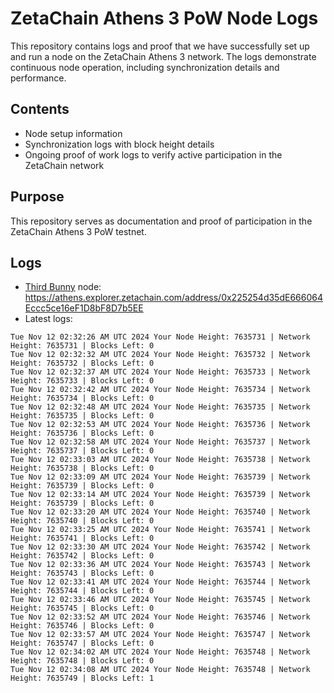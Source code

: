 # ZetaChain Athens 3 PoW Node Logs
This repository contains logs and proof that we have successfully set up and run a node on the ZetaChain Athens 3 network. The logs demonstrate continuous node operation, including synchronization details and performance.

## Contents
- Node setup information
- Synchronization logs with block height details
- Ongoing proof of work logs to verify active participation in the ZetaChain network

## Purpose
This repository serves as documentation and proof of participation in the ZetaChain Athens 3 PoW testnet.

## Logs

- [Third Bunny](https://thirdbunny.xyz/) node: https://athens.explorer.zetachain.com/address/0x225254d35dE666064Eccc5ce16eF1D8bF8D7b5EE
- Latest logs:
```
Tue Nov 12 02:32:26 AM UTC 2024 Your Node Height: 7635731 | Network Height: 7635731 | Blocks Left: 0
Tue Nov 12 02:32:32 AM UTC 2024 Your Node Height: 7635732 | Network Height: 7635732 | Blocks Left: 0
Tue Nov 12 02:32:37 AM UTC 2024 Your Node Height: 7635733 | Network Height: 7635733 | Blocks Left: 0
Tue Nov 12 02:32:42 AM UTC 2024 Your Node Height: 7635734 | Network Height: 7635734 | Blocks Left: 0
Tue Nov 12 02:32:48 AM UTC 2024 Your Node Height: 7635735 | Network Height: 7635735 | Blocks Left: 0
Tue Nov 12 02:32:53 AM UTC 2024 Your Node Height: 7635736 | Network Height: 7635736 | Blocks Left: 0
Tue Nov 12 02:32:58 AM UTC 2024 Your Node Height: 7635737 | Network Height: 7635737 | Blocks Left: 0
Tue Nov 12 02:33:03 AM UTC 2024 Your Node Height: 7635738 | Network Height: 7635738 | Blocks Left: 0
Tue Nov 12 02:33:09 AM UTC 2024 Your Node Height: 7635739 | Network Height: 7635739 | Blocks Left: 0
Tue Nov 12 02:33:14 AM UTC 2024 Your Node Height: 7635739 | Network Height: 7635739 | Blocks Left: 0
Tue Nov 12 02:33:20 AM UTC 2024 Your Node Height: 7635740 | Network Height: 7635740 | Blocks Left: 0
Tue Nov 12 02:33:25 AM UTC 2024 Your Node Height: 7635741 | Network Height: 7635741 | Blocks Left: 0
Tue Nov 12 02:33:30 AM UTC 2024 Your Node Height: 7635742 | Network Height: 7635742 | Blocks Left: 0
Tue Nov 12 02:33:36 AM UTC 2024 Your Node Height: 7635743 | Network Height: 7635743 | Blocks Left: 0
Tue Nov 12 02:33:41 AM UTC 2024 Your Node Height: 7635744 | Network Height: 7635744 | Blocks Left: 0
Tue Nov 12 02:33:46 AM UTC 2024 Your Node Height: 7635745 | Network Height: 7635745 | Blocks Left: 0
Tue Nov 12 02:33:52 AM UTC 2024 Your Node Height: 7635746 | Network Height: 7635746 | Blocks Left: 0
Tue Nov 12 02:33:57 AM UTC 2024 Your Node Height: 7635747 | Network Height: 7635747 | Blocks Left: 0
Tue Nov 12 02:34:02 AM UTC 2024 Your Node Height: 7635748 | Network Height: 7635748 | Blocks Left: 0
Tue Nov 12 02:34:08 AM UTC 2024 Your Node Height: 7635748 | Network Height: 7635749 | Blocks Left: 1
```
